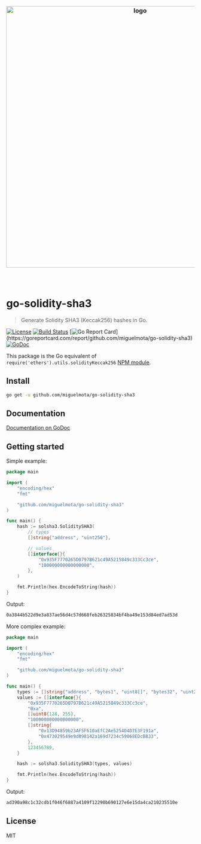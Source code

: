 <h3 align="center">
  <br />
  <img src="https://user-images.githubusercontent.com/168240/51433394-10dbe380-1bfe-11e9-86c8-d4d57f77fb11.png" alt="logo" width="700" />
  <br />
  <br />
  <br />
</h3>

# go-solidity-sha3

> Generate Solidity SHA3 (Keccak256) hashes in Go.

[![License](http://img.shields.io/badge/license-MIT-blue.svg)](https://raw.githubusercontent.com/miguelmota/go-solidity-sha3/master/LICENSE.md) [![Build Status](https://travis-ci.org/miguelmota/go-solidity-sha3.svg?branch=master)](https://travis-ci.org/miguelmota/go-solidity-sha3) [![Go Report Card](https://goreportcard.com/badge/github.com/miguelmota/go-solidity-sha3?)](https://goreportcard.com/report/github.com/miguelmota/go-solidity-sha3) [![GoDoc](https://godoc.org/github.com/miguelmota/go-solidity-sha3?status.svg)](https://godoc.org/github.com/miguelmota/go-solidity-sha3)

This package is the Go equivalent of `require('ethers').utils.solidityKeccak256` [NPM module](https://www.npmjs.com/package/ethers).

## Install

```bash
go get -u github.com/miguelmota/go-solidity-sha3
```

## Documentation

[Documentation on GoDoc](https://godoc.org/github.com/miguelmota/go-solidity-sha3)

## Getting started

Simple example:

```go
package main

import (
	"encoding/hex"
	"fmt"

	"github.com/miguelmota/go-solidity-sha3"
)

func main() {
	hash := solsha3.SoliditySHA3(
		// types
		[]string{"address", "uint256"},

		// values
		[]interface{}{
			"0x935F7770265D0797B621c49A5215849c333Cc3ce",
			"100000000000000000",
		},
	)

	fmt.Println(hex.EncodeToString(hash))
}
```

Output:

```bash
0a3844b522d9e3a837ae56d4c57d668feb26325834bf4ba49e153d84ed7ad53d
```

More complex example:

```go
package main

import (
	"encoding/hex"
	"fmt"

	"github.com/miguelmota/go-solidity-sha3"
)

func main() {
	types := []string{"address", "bytes1", "uint8[]", "bytes32", "uint256", "address[]", "uint32"}
	values := []interface{}{
		"0x935F7770265D0797B621c49A5215849c333Cc3ce",
		"0xa",
		[]uint8{128, 255},
		"100000000000000000",
		[]string{
			"0x13D94859b23AF5F610aEfC2Ae5254D4D7E3F191a",
			"0x473029549e9d898142a169d7234c59068EDcBB33",
		},
		123456789,
	}

	hash := solsha3.SoliditySHA3(types, values)

	fmt.Println(hex.EncodeToString(hash))
}
```

Output:

```bash
ad390a98c1c32cdb1f046f6887a4109f12290b690127e6e15da4ca210235510e
```

## License

MIT
